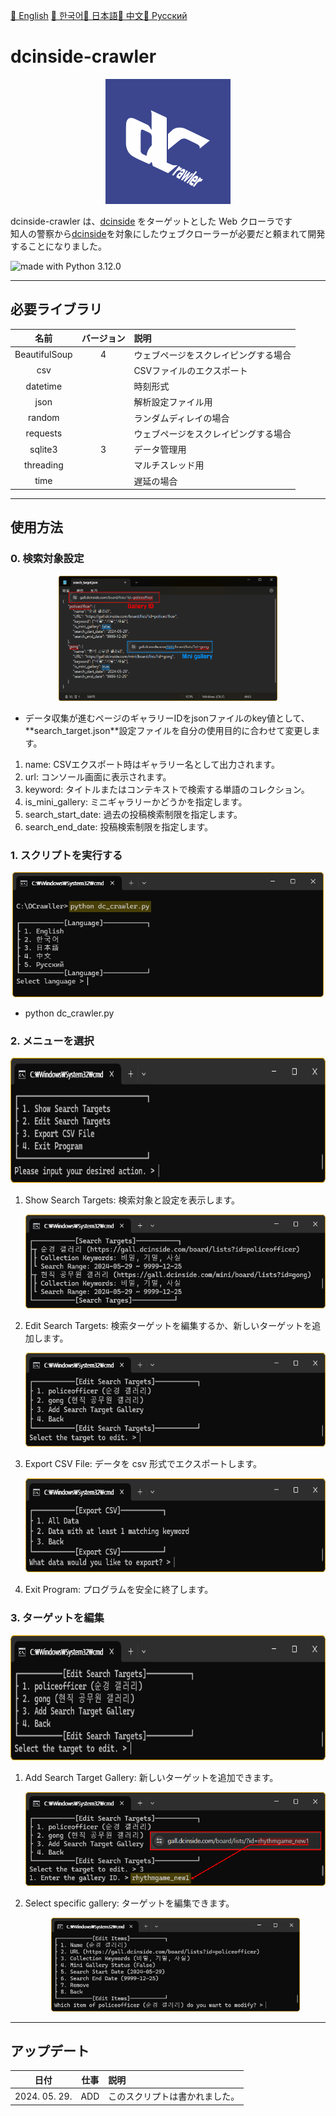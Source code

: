 <a href="/README.md">📕 English</a> <a href="/GLOBAL_README/README_KR.md">📕 한국어</a><a href="/GLOBAL_README/README_JP.md">📕 日本語</a><a href="/GLOBAL_README/README_CN.md">📕 中文</a><a href="/GLOBAL_README/README_RU.md">📕 Pусский</a>  
# dcinside-crawler
<p align="center"><img src="/GLOBAL_README/icon.png" alt="Dcinside crawler logo" height="200"></p>

dcinside-crawler は、<a href="https://www.dcinside.com/">dcinside</a> をターゲットとした Web クローラです  
知人の警察から<a href="https://www.dcinside.com/">dcinside</a>を対象にしたウェブクローラーが必要だと頼まれて開発することになりました。  

<img src="https://img.shields.io/badge/python%203.12.0-3670A0?style=for-the-badge&logo=python&logoColor=ffdd54" alt="made with Python 3.12.0">  

---

## 必要ライブラリ
| 名前 | バージョン | 説明 |
|:---:|:---:|:---|
| BeautifulSoup | 4 | ウェブページをスクレイピングする場合 |  
| csv |  | CSVファイルのエクスポート |  
| datetime |  | 時刻形式 | 
| json |  | 解析設定ファイル用 |   
| random |  | ランダムディレイの場合 |  
| requests |  | ウェブページをスクレイピングする場合 |  
| sqlite3 | 3 | データ管理用 |  
| threading |  | マルチスレッド用 |  
| time |  | 遅延の場合 |  

---

## 使用方法
### 0. 検索対象設定
<p align="center"><img src="/GLOBAL_README/00_config.png" alt="configuration" height="200"></p>  
<ul>
  <li>データ収集が進むページのギャラリーIDをjsonファイルのkey値として、**search_target.json**設定ファイルを自分の使用目的に合わせて変更します。</li>
</ul>
<ol>
  <li>name: CSVエクスポート時はギャラリー名として出力されます。</li>
  <li>url: コンソール画面に表示されます。</li>
  <li>keyword: タイトルまたはコンテキストで検索する単語のコレクション。</li>
  <li>is_mini_gallery: ミニギャラリーかどうかを指定します。</li>
  <li>search_start_date: 過去の投稿検索制限を指定します。</li>
  <li>search_end_date: 投稿検索制限を指定します。</li>
</ol>

### 1. スクリプトを実行する
<p align="center"><img src="/GLOBAL_README/01_run.png" alt="python dc_crawler.py" height="200"></p>  
<ul>
  <li>python dc_crawler.py</li>
</ul>

### 2. メニューを選択
<p align="center"><img src="/GLOBAL_README/02_menu.png" alt="Menu" height="200"></p>  
<ol>
  <li>Show Search Targets: 検索対象と設定を表示します。</li>
  <p align="center"><img src="/GLOBAL_README/03_show_targets.png" alt="Target list" height="150"></p>
  <li>Edit Search Targets: 検索ターゲットを編集するか、新しいターゲットを追加します。</li>
  <p align="center"><img src="/GLOBAL_README/04_edit_targets.png" alt="Edit target" height="150"></p>
  <li>Export CSV File: データを csv 形式でエクスポートします。</li>
  <p align="center"><img src="/GLOBAL_README/07_export_csv.png" alt="Export CSV" height="150"></p>
  <li>Exit Program: プログラムを安全に終了します。</li>
</ol>

### 3. ターゲットを編集
<p align="center"><img src="/GLOBAL_README/04_edit_targets.png" alt="Edit target" height="200"></p>  
<ol>
  <li>Add Search Target Gallery: 新しいターゲットを追加できます。</li>
  <p align="center"><img src="/GLOBAL_README/05_add_targets.png" alt="Add target" height="150"></p>
  <li>Select specific gallery: ターゲットを編集できます。</li>
  <p align="center"><img src="/GLOBAL_README/06_edit_settings.png" alt="Edit target" height="150"></p>
</ol>

---

## アップデート
| 日付 | 仕事 | 説明 |
|:---:|:---:|:---|
| 2024. 05. 29. | ADD | このスクリプトは書かれました。 |
